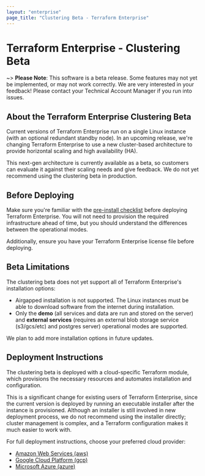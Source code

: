 ```yaml
---
layout: "enterprise"
page_title: "Clustering Beta - Terraform Enterprise"
---
```


# Terraform Enterprise - Clustering Beta

~> **Please Note**: This software is a beta release. Some features may not yet be implemented, or may not work correctly. We are very interested in your feedback! Please contact your Technical Account Manager if you run into issues.

## About the Terraform Enterprise Clustering Beta

Current versions of Terraform Enterprise run on a single Linux instance (with an optional redundant standby node). In an upcoming release, we're changing Terraform Enterprise to use a new cluster-based architecture to provide horizontal scaling and high availability (HA).

This next-gen architecture is currently available as a beta, so customers can evaluate it against their scaling needs and give feedback. We do not yet recommend using the clustering beta in production.

## Before Deploying

Make sure you're familiar with the [pre-install checklist](../before-installing/index.html) before deploying Terraform Enterprise. You will not need to provision the required infrastructure ahead of time, but you should understand the differences between the operational modes.

Additionally, ensure you have your Terraform Enterprise license file before deploying.

## Beta Limitations

The clustering beta does not yet support all of Terraform Enterprise's installation options:

- Airgapped installation is not supported. The Linux instances must be able to download software from the internet during installation.
- Only the **demo** (all services and data are run and stored on the server) and **external services** (requires an external blob storage service (s3/gcs/etc) and postgres server) operational modes are supported.

We plan to add more installation options in future updates.

## Deployment Instructions

The clustering beta is deployed with a cloud-specific Terraform module, which provisions the necessary resources and automates installation and configuration.

This is a significant change for existing users of Terraform Enterprise, since the current version is deployed by running an executable installer after the instance is provisioned. Although an installer is still involved in new deployment process, we do not recommend using the installer directly; cluster management is complex, and a Terraform configuration makes it much easier to work with.

For full deployment instructions, choose your preferred cloud provider:

- [Amazon Web Services (aws)](./aws.html)
- [Google Cloud Platform (gcp)](./gcp.html)
- [Microsoft Azure (azure)](./azure.html)
